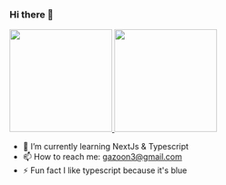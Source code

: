 ### Hi there 👋

<!--
**fathrahh/fathrahh** is a ✨ _special_ ✨ repository because its `README.md` (this file) appears on your GitHub profile.

Here are some ideas to get you started:

- 🔭 I’m currently working on ...
- 👯 I’m looking to collaborate on ...
- 🤔 I’m looking for help with ...
- 💬 Ask me about ...
- 😄 Pronouns: ...
-->

<a href="https://github.com/uloydev">
  <img height="180em" src="https://github-readme-stats-eight-theta.vercel.app/api?username=fathrahh&show_icons=true&theme=algolia&include_all_commits=true&count_private=true"/>
  <img height="180em" src="https://github-readme-stats-eight-theta.vercel.app/api/top-langs/?username=fathrahh&layout=compact&langs_count=8&theme=algolia"/>
</a>

- 🌱 I’m currently learning NextJs & Typescript
- 📫 How to reach me: gazoon3@gmail.com
- ⚡ Fun fact I like typescript because it's blue

